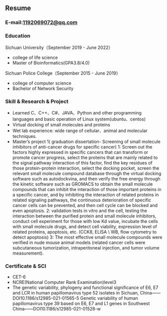 ## Resume
### E-mail:1192069072@qq.com

### Education
Sichuan University（September 2019 - June 2022）
- college of life science
- Master of Bioinformatics(GPA3.8/4.0)

Sichuan Police College（September 2015 - June 2019）
- college of computer science
- Bachelor of Network Security

### Skill & Research & Project
- Learned C、C++、C#、JAVA、Python and other programming languages and basic operation of Linux system(ubuntu、centos)
- Virtual docking of small molecules and proteins
- Wet lab experience: wide range of cellular、animal and molecular techniques.
- Master’s project 1( graduation dissertation- Screening of small molecule inhibitors of anti-cancer drugs for specific cancer)
1: Screen out the factors highly expressed in specific cancers that can transform or promote cancer progress, select the proteins that are mainly related to the signal pathway interaction of this factor, find the key residues of those protein-protein interaction, select the docking pocket, screen the relevant small molecule compound database through the virtual docking software such as autodockvina, and then verify the free energy through the kinetic software such as GROMACS to obtain the small molecule compounds that can inhibit the interaction of those important proteins in a specific cancer, and by inhibiting the interaction of related proteins in related signaling pathways, the continuous deterioration of specific cancer cells can be prevented, and then cell cycle can be blocked and even apoptosis.
2: validation tests in vitro and the cell, testing the interaction between the purified protein and small molecule inhibitors, conduct cell experiment for those with low Kd value, incubate the cells with small molecule drugs, and detect cell viability, expression level of related proteins, apoptosis, etc. (CCK8, ELISA \ WB, flow cytometry to detect apoptosis)
3: The most effective small molecule compounds were verified in nude mouse animal models (related cancer cells were subcutaneous tumorization, intraperitoneal injection, and tumor volume measurement).

### Certificate & SCI
- CET-6
- NCRE(National Computer Rank Examination)level3
- The genetic variability, phylogeny and functional significance of E6, E7 and LCR in human papillomavirus type 52 isolates in Sichuan, China——DOI10.1186/s12985-021-01565-5
Genetic variability of human papillomavirus type 39 based on E6, E7 and L1 genes in Southwest China——DOI10.1186/s12985-021-01528-w
